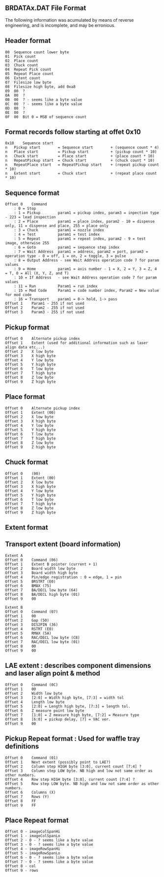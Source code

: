 BRDATAx.DAT File Format
---

The following information was acumulated by means of reverse engineering, and is incomplete, and may be erronious.

Header format
--

	00	Sequence count lower byte
	01	Pick count
	02	Place count
	03	Chuck count
	04	Repeat Pick count
	05	Repeat Place count
	06	Extent count
	07	Filesize low byte
	08	Filesize high byte, add 0xa8
	09	00	?
	0A	00	?
	0B	00	? - seems like a byte value
	0C	00	? - seems like a byte value
	0D	00	?
	0E	00	?
	0F	00	Bit 0 = MSB of sequence count

Format records follow starting at offet 0x10
---

	0x10	Sequence start
	n	Pickup start		= Sequence start		+ (sequence count * 4)
	n	Place start			= Pickup start			+ (pickup count * 10)
	n	Chuck start			= Place start			+ (place count * 10)
	n	RepeatPickup start	= Chuck start			+ (chuck count * 10)
	n	RepeatPlace start	= RepeatPickup start	+ (repeat pickup count * 10)
	n	Extent start		= Chuck start			+ (repeat place count * 10)


Sequence format
--
	Offset 0	Command
		: 0 = Stop
		: 1 = Pickup		param1 = pickup index, param3 = inpection type - 223 = lead inspection
		: 2 = Place			param1 = place index, param2 - 10 = dispense only, 11 = dispense and place, 255 = place only
		: 3 = Chuck			param1 = nozzle index
		: 4 = Test			param1 = test index
		: 5 = Repeat		param1 = repeat index, param2 - 9 = test image, otherwise 255
		: 6 = Goto			param1 = sequence step index
		: 7 = Wait Address	param1 = address, param2 = port, param3 = operation type - 0 = off, 1 = on, 2 = toggle, 3 = pulse
		: 8 = Output Address - see Wait Address operation code 7 for param values
		: 9 = Home			param1 = axis number - 1 = X, 2 = Y, 3 = Z, 4 = T, 0 = All (X, Y, Z, and T)
		: 10 = If Address	- see Wait Address operation code 7 for param values
		: 11 = Run			Param1 = run index
		: 15 = Mod Code		Param1 = code number index, Param2 = New value for mod code
		: 16 = Transport	param1 = 0-> hold, 1-> pass
	Offset 1	Param1 - 255 if not used
	Offset 2	Param2 - 255 if not used
	Offset 3	Param3 - 255 if not used

Pickup format
--
	Offset 0	Alternate pickup index
	Offset 1	Extent (used for additional information such as laser align data etc...)
	Offset 2	X low byte
	Offset 3	X high byte
	Offset 4	Y low byte
	Offset 5	Y high byte
	Offset 6	T low byte
	Offset 7	T high byte
	Offset 8	Z low byte
	Offset 9	Z high byte

Place format
--
	Offset 0	Alternate pickup index
	Offset 1	Extent (00)
	Offset 2	X low byte
	Offset 3	X high byte
	Offset 4	Y low byte
	Offset 5	Y high byte
	Offset 6	T low byte
	Offset 7	T high byte
	Offset 8	Z low byte
	Offset 9	Z high byte

Chuck format
--
	Offset 0	(00)
	Offset 1	Extent (00)
	Offset 2	X low byte
	Offset 3	X high byte
	Offset 4	Y low byte
	Offset 5	Y high byte
	Offset 6	T low byte
	Offset 7	T high byte
	Offset 8	Z low byte
	Offset 9	Z high byte

Extent format
--
Transport extent (board information)
-
	Extent A
	Offset 0	Command (06)
	Offset 1	Extent B pointer (current + 1)
	Offset 2	Board width low byte
	Offset 3	Board width high byte
	Offset 4	Pin/edge registration : 0 = edge, 1 = pin
	Offset 5	BRSTRT (E0)
	Offset 6	BMAX (75)
	Offset 7	BA/DECL low byte (64)
	Offset 8	BA/DECL high byte (01)
	Offset 9	00

	Extent B
	Offset 0	Command (07)
	Offset 1	00
	Offset 2	Gap (50)
	Offset 3	DIS2PIN (36)
	Offset 4	RSTRT (E0)
	Offset 5	RMAX (5A)
	Offset 6	RAC/DECL low byte (C8)
	Offset 7	RAC/DECL low byte (01)
	Offset 8	00
	Offset 9	00

LAE extent : describes component dimensions and laser align point & method
-
	Offset 0	Command (0C)
	Offset 1	00
	Offset 2	Width low byte
	Offset 3	[2:0] = Width high byte, [7:3] = width tol
	Offset 4	Length low byte
	Offset 5	[2:0] = Length high byte, [7:3] = length tol.
	Offset 6	Z measure point low byte
	Offset 7	[1:0] = Z measure high byte, [7:2] = Measure type
	Offset 8	[6:0] = pickup delay, [7] = VAC ver.
	Offset 9	00

Pickup Repeat format : Used for waffle tray definitions
-
	Offset 0	Command (01)
	Offset 1	Next extent (possibly point to LAE?)
	Offset 2	Column step HIGH byte [3:0], current count [7:4] ?
	Offset 3	Column step LOW byte. NB high and low not same order as other numbers.
	Offset 4	Row step HIGH byte [3:0], current count [7:4] ?
	Offset 5	Row step LOW byte. NB high and low not same order as other numbers.
	Offset 6	Columns (X)	
	Offset 7	Rows (Y)
	Offset 8	FF
	Offset 9	FF


Place Repeat format
--
	Offset 0 - imageColSpanHi
	Offset 1 - imageColSpanLo
	Offset 2 - 0 - ? seems like a byte value
	Offset 3 - 0 - ? seems like a byte value
	Offset 4 - imageRowSpanHi
	Offset 5 - imageRowSpanLo
	Offset 6 - 0 - ? seems like a byte value
	Offset 7 - 0 - ? seems like a byte value
	Offset 8 - col
	Offset 9 - rows